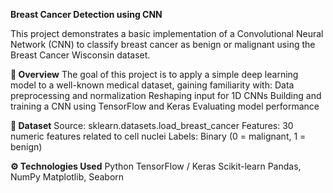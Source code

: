 **Breast Cancer Detection using CNN**

This project demonstrates a basic implementation of a Convolutional Neural Network (CNN) to classify breast cancer as benign or malignant using the Breast Cancer Wisconsin dataset.

**🧠 Overview**
The goal of this project is to apply a simple deep learning model to a well-known medical dataset, gaining familiarity with:
Data preprocessing and normalization
Reshaping input for 1D CNNs
Building and training a CNN using TensorFlow and Keras
Evaluating model performance

**📁 Dataset**
Source: sklearn.datasets.load_breast_cancer
Features: 30 numeric features related to cell nuclei
Labels: Binary (0 = malignant, 1 = benign)

**⚙️ Technologies Used**
Python
TensorFlow / Keras
Scikit-learn
Pandas, NumPy
Matplotlib, Seaborn
